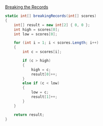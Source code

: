 [Breaking the Records](https://www.hackerrank.com/challenges/breaking-best-and-worst-records/problem)

```csharp
static int[] breakingRecords(int[] scores)
{
    int[] result = new int[2] { 0, 0 };
    int high = scores[0];
    int low = scores[0];

    for (int i = 1; i < scores.Length; i++)
    {
        int c = scores[i];

        if (c > high)
        {
            high = c;
            result[0]++;
        }
        else if (c < low)
        {
            low = c;
            result[1]++;
        }
    }

    return result;
}
```
